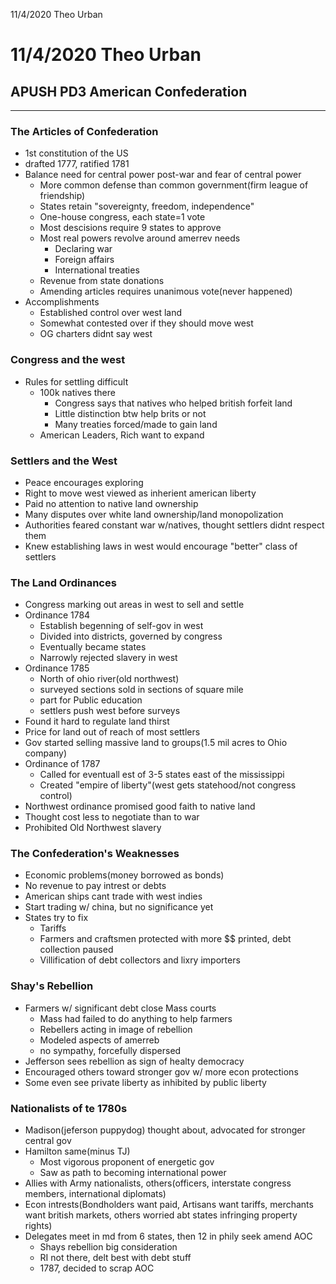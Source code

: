 11/4/2020 Theo Urban

# 11/4/2020 Theo Urban
## APUSH PD3 American Confederation
***
### The Articles of Confederation
 - 1st constitution of the US
 - drafted 1777, ratified 1781
 - Balance need for central power post-war and fear of central power
	 - More common defense than common government(firm league of friendship)
	 - States retain "sovereignty, freedom, independence"
	 - One-house congress, each state=1 vote
	 - Most descisions require 9 states to approve
	 - Most real powers revolve around amerrev needs
		 - Declaring war
		 - Foreign affairs
		 - International treaties
	 - Revenue from state donations
	 - Amending articles requires unanimous vote(never happened)
 - Accomplishments
	 - Established control over west land
	 - Somewhat contested over if they should move west
	 - OG charters didnt say west

### Congress and the west
 - Rules for settling difficult
	 - 100k natives there
		 - Congress says that natives who helped british forfeit land
		 - Little distinction btw help brits or not
		 - Many treaties forced/made to gain land
	 - American Leaders, Rich want to expand

### Settlers and the West
 - Peace encourages exploring
 - Right to move west viewed as inherient american liberty
 - Paid no attention to native land ownership
 - Many disputes over white land ownership/land monopolization
 - Authorities feared constant war w/natives, thought settlers didnt respect them
 - Knew establishing laws in west would encourage "better" class of settlers

### The Land Ordinances
 - Congress marking out areas in west to sell and settle
 - Ordinance 1784
	 - Establish begenning of self-gov in west
	 - Divided into districts, governed by congress
	 - Eventually became states
	 - Narrowly rejected slavery in west
 - Ordinance 1785
	 - North of ohio river(old northwest)
	 - surveyed sections sold in sections of square mile
	 - part for Public education
	 - settlers push west before surveys
 - Found it hard to regulate land thirst
 - Price for land out of reach of most settlers
 - Gov started selling massive land to groups(1.5 mil acres to Ohio company)
 - Ordinance of 1787
	 - Called for eventuall est of 3-5 states east of the mississippi
	 - Created "empire of liberty"(west gets statehood/not congress control)
 - Northwest ordinance promised good faith to native land
 - Thought cost less to negotiate than to war
 - Prohibited Old Northwest slavery

### The Confederation's Weaknesses
 - Economic problems(money borrowed as bonds)
 - No revenue to pay intrest or debts
 - American ships cant trade with west indies
 - Start trading w/ china, but no significance yet
 - States try to fix
	 - Tariffs
	 - Farmers and craftsmen protected with more $$ printed, debt collection paused
	 - Villification of debt collectors and lixry importers

### Shay's Rebellion
 - Farmers w/ significant debt close Mass courts 
	 - Mass had failed to do anything to help farmers
	 - Rebellers acting in image of rebellion
	 - Modeled aspects of amerreb
	 - no sympathy, forcefully dispersed
 - Jefferson sees rebellion as sign of healty democracy
 - Encouraged others toward stronger gov w/ more econ protections
 - Some even see private liberty as inhibited by public liberty

### Nationalists of te 1780s
 - Madison(jeferson puppydog) thought about, advocated for stronger central gov
 - Hamilton same(minus TJ)
	 - Most vigorous proponent of energetic gov
	 - Saw as path to becoming international power
 - Allies with Army nationalists, others(officers, interstate congress members, international diplomats)
 - Econ intrests(Bondholders want paid, Artisans want tariffs, merchants want british markets, others worried abt states infringing property rights)
 - Delegates meet in md from 6 states, then 12 in phily seek amend AOC
	 - Shays rebellion big consideration
	 - RI not there, delt best with debt stuff
	 - 1787, decided to scrap AOC